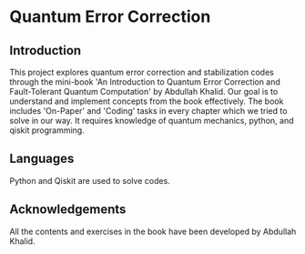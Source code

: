 # Quantum Error Correction

## Introduction  
This project explores quantum error correction and stabilization codes through the mini-book 'An Introduction to Quantum Error Correction and Fault-Tolerant Quantum Computation' by Abdullah Khalid. Our goal is to understand and implement concepts from the book effectively. The book includes 'On-Paper' and 'Coding' tasks in every chapter which we tried to solve in our way. It requires knowledge of quantum mechanics, python, and qiskit programming. 

## Languages  
Python and Qiskit are used to solve codes.  


## Acknowledgements  
All the contents and exercises in the book have been developed by Abdullah Khalid.  


